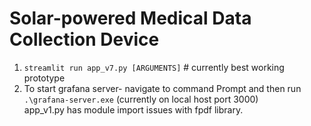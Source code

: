 # Solar-powered Medical Data Collection Device

1. <code>streamlit run app_v7.py [ARGUMENTS]</code> # currently best working prototype <br>
2. To start grafana server- navigate to command Prompt and then run <code>.\grafana-server.exe</code> (currently on local host port 3000) <br>
app_v1.py has module import issues with fpdf library.
